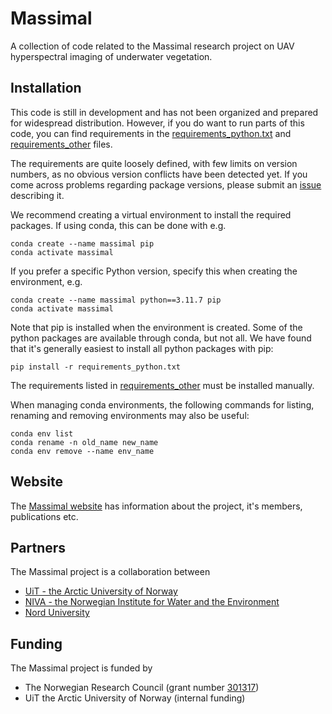 # Massimal
 A collection of code related to the Massimal research project on UAV hyperspectral imaging of underwater vegetation.

## Installation
This code is still in development and has not  been organized and prepared for widespread distribution. However, if you do want to run parts of this code, you can find requirements in the [requirements_python.txt](requirements_python.txt) and [requirements_other](requirements_other.md) files. 

The requirements are quite loosely defined, with few limits on version numbers, as no obvious version conflicts have been detected yet. If you come across problems regarding package versions, please submit an [issue](https://github.com/mh-skjelvareid/massimal/issues) describing it. 

We recommend creating a virtual environment to install the required packages. If using conda, this can be done with e.g. 

    conda create --name massimal pip
    conda activate massimal

If you prefer a specific Python version, specify this when creating the environment, e.g. 

    conda create --name massimal python==3.11.7 pip
    conda activate massimal

Note that pip is installed when the environment is created. Some of the python packages are available through conda, but not all. We have found that it's generally easiest to install all python packages with pip:

    pip install -r requirements_python.txt

The requirements listed in [requirements_other](requirements_other.md) must be installed manually.

When managing conda environments, the following commands for listing, renaming and removing environments may also be useful:

    conda env list
    conda rename -n old_name new_name
    conda env remove --name env_name

## Website
The [Massimal website](https://en.uit.no/project/massimal) has information about the project, it's members, publications etc.

## Partners
 The Massimal project is a collaboration between
 - [UiT - the Arctic University of Norway](https://en.uit.no/startsida)
 - [NIVA - the Norwegian Institute for Water and the Environment](https://www.niva.no/en)
 - [Nord University](https://www.nord.no/en)

## Funding
The Massimal project is funded by
- The Norwegian Research Council (grant number [301317](https://prosjektbanken.forskningsradet.no/project/FORISS/301317))
- UiT the Arctic University of Norway (internal funding)
